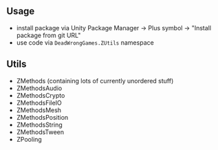## Usage
- install package via Unity Package Manager -> Plus symbol -> "Install package from git URL"
- use code via ```DeadWrongGames.ZUtils``` namespace

## Utils
- ZMethods (containing lots of currently unordered stuff)
- ZMethodsAudio
- ZMethodsCrypto
- ZMethodsFileIO
- ZMethodsMesh
- ZMethodsPosition
- ZMethodsString
- ZMethodsTween
- ZPooling